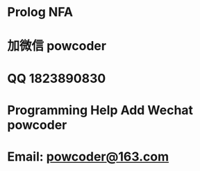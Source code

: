 # Prolog NFA
# 加微信 powcoder

# QQ 1823890830

# Programming Help Add Wechat powcoder

# Email: powcoder@163.com

